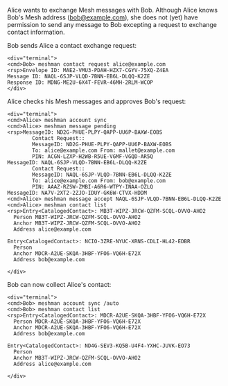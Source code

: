 
Alice wants to exchange Mesh messages with Bob. Although Alice knows Bob's Mesh address 
(bob@example.com), she does not (yet) have permission to send any message to Bob
excepting a request to exchange contact information.

Bob sends Alice a contact exchange request:


~~~~
<div="terminal">
<cmd>Bob> meshman contact request alice@example.com
<rsp>Envelope ID: MAE2-VMU3-PDAH-HZX7-CGYV-75XQ-Z4EA
Message ID: NAQL-6SJP-VLQD-7BNN-EB6L-DLQQ-K2ZE
Response ID: MDNG-ME2U-6X4T-FEVR-46MH-2RLM-WCOP
</div>
~~~~

Alice checks his Mesh messages and approves Bob's request:


~~~~
<div="terminal">
<cmd>Alice> meshman account sync
<cmd>Alice> meshman message pending
<rsp>MessageID: ND2G-PHUE-PLPY-QAPP-UU6P-BAXW-EOBS
        Contact Request::
        MessageID: ND2G-PHUE-PLPY-QAPP-UU6P-BAXW-EOBS
        To: alice@example.com From: mallet@example.com
        PIN: ACGN-LZXP-H2WB-R5UE-VGMF-VGQD-AR5Q
MessageID: NAQL-6SJP-VLQD-7BNN-EB6L-DLQQ-K2ZE
        Contact Request::
        MessageID: NAQL-6SJP-VLQD-7BNN-EB6L-DLQQ-K2ZE
        To: alice@example.com From: bob@example.com
        PIN: AAAZ-RZSW-ZMBI-A6R6-WTPY-INAA-OZLQ
MessageID: NA7V-2XT2-2ZJO-IDUY-GK6W-CTVX-HDDM
<cmd>Alice> meshman message accept NAQL-6SJP-VLQD-7BNN-EB6L-DLQQ-K2ZE
<cmd>Alice> meshman contact list
<rsp>Entry<CatalogedContact>: MB3T-WIPZ-JRCW-QZFM-SCQL-OVVO-AHO2
  Person MB3T-WIPZ-JRCW-QZFM-SCQL-OVVO-AHO2
  Anchor MB3T-WIPZ-JRCW-QZFM-SCQL-OVVO-AHO2
  Address alice@example.com

Entry<CatalogedContact>: NCIO-3ZRE-NYUC-XRNS-CDLI-HL42-EDBR
  Person 
  Anchor MDCR-A2UE-SKQA-3HBF-YFO6-VQ6H-E72X
  Address bob@example.com

</div>
~~~~

Bob can now collect Alice's contact:


~~~~
<div="terminal">
<cmd>Bob> meshman account sync /auto
<cmd>Bob> meshman contact list
<rsp>Entry<CatalogedContact>: MDCR-A2UE-SKQA-3HBF-YFO6-VQ6H-E72X
  Person MDCR-A2UE-SKQA-3HBF-YFO6-VQ6H-E72X
  Anchor MDCR-A2UE-SKQA-3HBF-YFO6-VQ6H-E72X
  Address bob@example.com

Entry<CatalogedContact>: ND4G-SEV3-KQ5B-U4F4-YXHC-JUVK-EO73
  Person 
  Anchor MB3T-WIPZ-JRCW-QZFM-SCQL-OVVO-AHO2
  Address alice@example.com

</div>
~~~~

